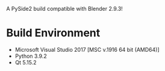 A PySide2 build compatible with Blender 2.9.3!


# Build Environment

- Microsoft Visual Studio 2017 [MSC v.1916 64 bit (AMD64)]
- Python 3.9.2
- Qt 5.15.2
